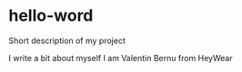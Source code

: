 # hello-word
Short description of my project

I write a bit about myself 
I am Valentin Bernu from HeyWear

